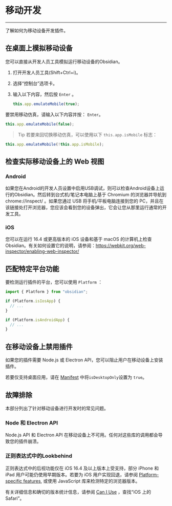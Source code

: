 <!--
 * @Author: Raistlind johnd0712@gmail.com
 * @Date: 2024-01-18 10:18:00
 * @LastEditors: Raistlind
 * @LastEditTime: 2024-01-18 10:18:00
 * @Description: 
-->

# 移动开发
---
了解如何为移动设备开发插件。

## 在桌面上模拟移动设备

您可以直接从开发人员工具模拟运行移动设备的Obsidian。

1. 打开开发人员工具(Shift+Ctrl+i)。
    
2. 选择“控制台”选项卡。
    
3. 输入以下内容，然后按 `Enter` 。
    
    ```ts
    this.app.emulateMobile(true);
    ```
    

要禁用移动仿真，请输入以下内容并按： `Enter`。

```ts
this.app.emulateMobile(false);
```

> Tip
> 若要来回切换移动仿真，可以使用以下 `this.app.isMobile` 标志：

```ts
this.app.emulateMobile(!this.app.isMobile);
```

## 检查实际移动设备上的 Web 视图

### Android

如果您在Android的开发人员设置中启用USB调试，则可以检查Android设备上运行的Obsidian。然后转到台式机/笔记本电脑上基于 Chromium 的浏览器并导航到 chrome://inspect/ 。如果您通过 USB 将手机/平板电脑连接到您的 PC，并且在该链接处打开浏览器，您应该会看到您的设备弹出，它会让您从那里运行通常的开发工具。

### iOS

您可以在运行 16.4 或更高版本的 iOS 设备和基于 macOS 的计算机上检查Obsidian。有关如何设置它的说明，请参阅：https://webkit.org/web-inspector/enabling-web-inspector/

## 匹配特定平台功能

要检测运行插件的平台，您可以使用 `Platform` ：

```ts
import { Platform } from "obsidian";

if (Platform.isIosApp) {
  // ...
}

if (Platform.isAndroidApp) {
  // ...
}
```

## 在移动设备上禁用插件

如果您的插件需要 Node.js 或 Electron API，您可以阻止用户在移动设备上安装插件。

若要仅支持桌面应用，请在 [Manifest](https://docs.obsidian.md/Reference/Manifest) 中将`isDesktopOnly`设置为 `true`。

## 故障排除

本部分列出了针对移动设备进行开发时的常见问题。

### Node 和 Electron API

Node.js API 和 Electron API 在移动设备上不可用。任何对这些库的调用都会导致您的插件崩溃。

### 正则表达式中的Lookbehind

正则表达式中的后视功能仅在 iOS 16.4 及以上版本上受支持，部分 iPhone 和 iPad 用户可能仍使用早期版本。若要为 iOS 用户实现回退，请参阅 [Platform-specific features](https://docs.obsidian.md/Plugins/Getting+started/Mobile+development#Platform-specific%20features), 或使用 JavaScript 库来检测特定的浏览器版本。

有关详细信息和确切的版本统计信息，请参阅 [Can I Use](https://caniuse.com/js-regexp-lookbehind) ，查找“iOS 上的 Safari”。